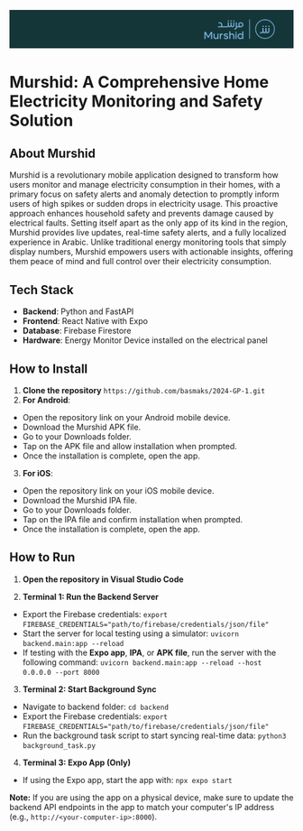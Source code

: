 ![Murshid App](https://github.com/basmaks/2024-GP-1/blob/main/banner.png?raw=true)
# Murshid: A Comprehensive Home Electricity Monitoring and Safety Solution

## About Murshid

Murshid is a revolutionary mobile application designed to transform how users monitor and manage electricity consumption in their homes, with a primary focus on safety alerts and anomaly detection to promptly inform users of high spikes or sudden drops in electricity usage. This proactive approach enhances household safety and prevents damage caused by electrical faults. Setting itself apart as the only app of its kind in the region, Murshid provides live updates, real-time safety alerts, and a fully localized experience in Arabic. Unlike traditional energy monitoring tools that simply display numbers, Murshid empowers users with actionable insights, offering them peace of mind and full control over their electricity consumption.

## Tech Stack 

- **Backend**: Python and FastAPI
- **Frontend**: React Native with Expo
- **Database**: Firebase Firestore
- **Hardware**: Energy Monitor Device installed on the electrical panel

## How to Install

1. **Clone the repository** `https://github.com/basmaks/2024-GP-1.git`
2. **For Android**: 
-   Open the repository link on your Android mobile device.
-   Download the Murshid APK file.
-   Go to your Downloads folder.
-   Tap on the APK file and allow installation when prompted.
-   Once the installation is complete, open the app.
3. **For iOS**: 
-   Open the repository link on your iOS mobile device.
-   Download the Murshid IPA file.
-   Go to your Downloads folder.
-   Tap on the IPA file and confirm installation when prompted.
-   Once the installation is complete, open the app.

## How to Run 

1. **Open the repository in Visual Studio Code** 

2. **Terminal 1: Run the Backend Server**
- Export the Firebase credentials: `export FIREBASE_CREDENTIALS="path/to/firebase/credentials/json/file"`
- Start the server for local testing using a simulator: `uvicorn backend.main:app --reload`
- If testing with the **Expo app**, **IPA**, or **APK file**, run the server with the following command: `uvicorn backend.main:app --reload --host 0.0.0.0 --port 8000`

3. **Terminal 2: Start Background Sync**
- Navigate to backend folder: `cd backend`
- Export the Firebase credentials: `export FIREBASE_CREDENTIALS="path/to/firebase/credentials/json/file"`
- Run the background task script to start syncing real-time data: `python3 background_task.py`

4. **Terminal 3: Expo App (Only)**
- If using the Expo app, start the app with: `npx expo start`


**Note:** If you are using the app on a physical device, make sure to update the backend API endpoints in the app to match your computer's IP address (e.g., `http://<your-computer-ip>:8000`). 
